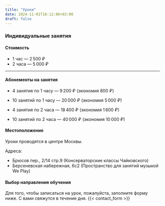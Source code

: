 ```yaml
---
title: "Уроки"
date: 2024-11-01T16:12:06+03:00
draft: false
---
```


### Индивидуальные занятия



#### Стоимость  

- 1 час — 2 500 ₽  
- 2 часа — 5 000 ₽  

---

#### Абонементы на занятия 

- 4 занятия по 1 часу — 9 200 ₽ (экономия 800 ₽)  
- 10 занятий по 1 часу — 20 000 ₽ (экономия 5 000 ₽)  

- 4 занятия по 2 часа — 18 400 ₽ (экономия 1 600 ₽)  
- 10 занятий по 2 часа — 40 000 ₽ (экономия 10 000 ₽)

#### Местоположение

Уроки проводятся в центре Москвы.

Адреса: 
- Брюсов пер., 2/14 стр.9 (Консерваторские классы Чайковского)
- Берсеневская набережная, 6с2 (Пространство для занятий музыкой We Play)

#### Выбор направления обучения

Для того, чтобы записаться на урок, пожалуйста, заполните форму ниже. С вами свяжутся в течение дня.
{{< contact_form >}}






